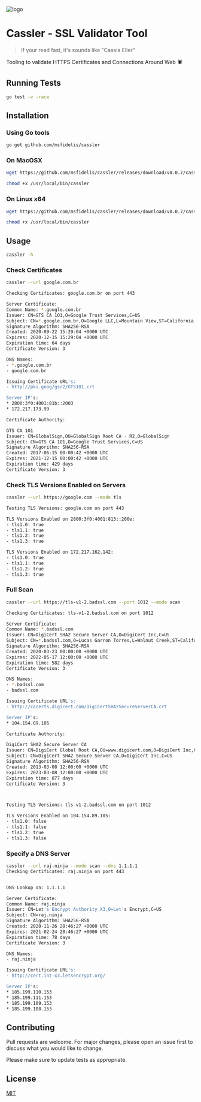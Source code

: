 
![logo](.github/assets/logo.jpeg)

# Cassler - SSL Validator Tool

> If your read fast, it's sounds like "Cassia Eller"

Tooling to validate HTTPS Certificates and Connections Around Web :spider: 

## Running Tests

```bash
go test -v -race
```

## Installation

### Using Go tools

```bash
go get github.com/msfidelis/cassler
```

### On MacOSX

```bash
wget https://github.com/msfidelis/cassler/releases/download/v0.0.7/cassler_0.0.7_darwin_amd64 -O /usr/local/bin/cassler

chmod +x /usr/local/bin/cassler
```

### On Linux x64

```bash
wget https://github.com/msfidelis/cassler/releases/download/v0.0.7/cassler_0.0.7_linux_amd64 -O /usr/local/bin/cassler

chmod +x /usr/local/bin/cassler
```

## Usage

```bash
cassler -h
```

### Check Certificates

```bash
cassler --url google.com.br

Checking Certificates: google.com.br on port 443

Server Certificate:
Common Name: *.google.com.br
Issuer: CN=GTS CA 1O1,O=Google Trust Services,C=US
Subject: CN=*.google.com.br,O=Google LLC,L=Mountain View,ST=California,C=US
Signature Algorithm: SHA256-RSA
Created: 2020-09-22 15:29:04 +0000 UTC
Expires: 2020-12-15 15:29:04 +0000 UTC
Expiration time: 64 days
Certificate Version: 3

DNS Names:
- *.google.com.br
- google.com.br

Issuing Certificate URL's:
- http://pki.goog/gsr2/GTS1O1.crt

Server IP's: 
* 2800:3f0:4001:81b::2003
* 172.217.173.99

Certificate Authority:

GTS CA 1O1
Issuer: CN=GlobalSign,OU=GlobalSign Root CA - R2,O=GlobalSign
Subject: CN=GTS CA 1O1,O=Google Trust Services,C=US
Signature Algorithm: SHA256-RSA
Created: 2017-06-15 00:00:42 +0000 UTC
Expires: 2021-12-15 00:00:42 +0000 UTC
Expiration time: 429 days
Certificate Version: 3
```

### Check TLS Versions Enabled on Servers

```bash
cassler --url https://google.com --mode tls

Testing TLS Versions: google.com on port 443

TLS Versions Enabled on 2800:3f0:4001:813::200e:
- tls1.0: true
- tls1.1: true
- tls1.2: true
- tls1.3: true

TLS Versions Enabled on 172.217.162.142:
- tls1.0: true
- tls1.1: true
- tls1.2: true
- tls1.3: true
```

### Full Scan 

```bash
cassler --url https://tls-v1-2.badssl.com --port 1012 --mode scan

Checking Certificates: tls-v1-2.badssl.com on port 1012 

Server Certificate: 
Common Name: *.badssl.com
Issuer: CN=DigiCert SHA2 Secure Server CA,O=DigiCert Inc,C=US
Subject: CN=*.badssl.com,O=Lucas Garron Torres,L=Walnut Creek,ST=California,C=US
Signature Algorithm: SHA256-RSA
Created: 2020-03-23 00:00:00 +0000 UTC
Expires: 2022-05-17 12:00:00 +0000 UTC
Expiration time: 582 days
Certificate Version: 3

DNS Names: 
- *.badssl.com
- badssl.com

Issuing Certificate URL's: 
- http://cacerts.digicert.com/DigiCertSHA2SecureServerCA.crt

Server IP's: 
* 104.154.89.105 

Certificate Authority: 

DigiCert SHA2 Secure Server CA
Issuer: CN=DigiCert Global Root CA,OU=www.digicert.com,O=DigiCert Inc,C=US
Subject: CN=DigiCert SHA2 Secure Server CA,O=DigiCert Inc,C=US
Signature Algorithm: SHA256-RSA
Created: 2013-03-08 12:00:00 +0000 UTC
Expires: 2023-03-08 12:00:00 +0000 UTC
Expiration time: 877 days
Certificate Version: 3



Testing TLS Versions: tls-v1-2.badssl.com on port 1012 

TLS Versions Enabled on 104.154.89.105: 
- tls1.0: false 
- tls1.1: false 
- tls1.2: true 
- tls1.3: false
```

### Specify a DNS Server

```bash
cassler --url raj.ninja --mode scan --dns 1.1.1.1
Checking Certificates: raj.ninja on port 443


DNS Lookup on: 1.1.1.1

Server Certificate:
Common Name: raj.ninja
Issuer: CN=Let's Encrypt Authority X3,O=Let's Encrypt,C=US
Subject: CN=raj.ninja
Signature Algorithm: SHA256-RSA
Created: 2020-11-26 20:46:27 +0000 UTC
Expires: 2021-02-24 20:46:27 +0000 UTC
Expiration time: 78 days
Certificate Version: 3

DNS Names:
- raj.ninja

Issuing Certificate URL's:
- http://cert.int-x3.letsencrypt.org/

Server IP's:
* 185.199.110.153
* 185.199.111.153
* 185.199.109.153
* 185.199.108.153
```


## Contributing
Pull requests are welcome. For major changes, please open an issue first to discuss what you would like to change.

Please make sure to update tests as appropriate.

## License
[MIT](https://choosealicense.com/licenses/mit/)
